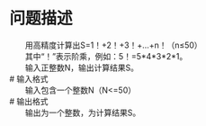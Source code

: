 <div id="pcont1" style="margin-top:20px; display:block;">

# 问题描述

<div class="pdcont">　　用高精度计算出S=1！+2！+3！+…+n！（n≤50）<br/>
　　其中“！”表示阶乘，例如：5！=5*4*3*2*1。<br/>
　　输入正整数N，输出计算结果S。</div>
# 输入格式

<div class="pdcont">　　输入包含一个整数N（N&lt;=50）</div>
# 输出格式

<div class="pdcont">　　输出为一个整数，为计算结果S。</div>

</div>